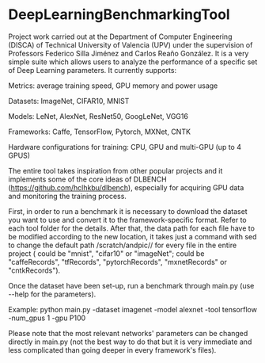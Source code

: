 # DeepLearningBenchmarkingTool
Project work carried out at the Department of Computer Engineering (DISCA) of Technical University of Valencia (UPV) under the supervision of Professors Federico Silla Jiménez and Carlos Reaño González. It is a very simple suite which allows users to analyze the performance of a specific set of Deep Learning parameters. It currently supports:

Metrics: average training speed, GPU memory and power usage

Datasets: ImageNet, CIFAR10, MNIST

Models: LeNet, AlexNet, ResNet50, GoogLeNet, VGG16

Frameworks: Caffe, TensorFlow, Pytorch, MXNet, CNTK

Hardware configurations for training: CPU, GPU and multi-GPU (up to 4 GPUS)

The entire tool takes inspiration from other popular projects and it implements some of the core ideas of DLBENCH (https://github.com/hclhkbu/dlbench), especially for acquiring GPU data and monitoring the training process.

First, in order to run a benchmark it is necessary to download the dataset you want to use and convert it to the framework-specific format. Refer to each tool folder for the details. After that, the data path for each file have to be modified according to the new location, it takes just a command with sed to change the default path /scratch/andpic/<datasetName>/<frameworkRecords> for every file in the entire project (<datasetName> could be "mnist", "cifar10" or "imageNet"; <frameworkRecords> could be "caffeRecords", "tfRecords", "pytorchRecords", "mxnetRecords" or "cntkRecords").

Once the dataset have been set-up, run a benchmark through main.py (use --help for the parameters).

Example: 
python main.py -dataset imagenet -model alexnet -tool tensorflow -num_gpus 1 -gpu P100

Please note that the most relevant networks' parameters can be changed directly in main.py (not the best way to do that but it is very immediate and less complicated than going deeper in every framework's files).
